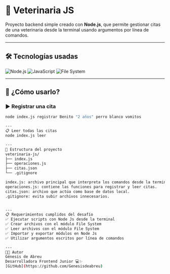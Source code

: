 # 🐾 Veterinaria JS

Proyecto backend simple creado con **Node.js**, que permite gestionar citas de una veterinaria desde la terminal usando argumentos por línea de comandos.

---

## 🛠️ Tecnologías usadas

![Node.js](https://img.shields.io/badge/Node.js-339933?style=for-the-badge&logo=node.js&logoColor=white)
![JavaScript](https://img.shields.io/badge/JavaScript-F7DF1E?style=for-the-badge&logo=javascript&logoColor=black)
![File System](https://img.shields.io/badge/File_System-gray?style=for-the-badge)

---

## 🚀 ¿Cómo usarlo?

### ▶️ Registrar una cita

```bash
node index.js registrar Benito "2 años" perro blanco vomitos

---
📋 Leer todas las citas
node index.js leer

---
📁 Estructura del proyecto
veterinaria-js/
├── index.js
├── operaciones.js
├── citas.json
└── .gitignore

index.js: archivo principal que interpreta los comandos desde la terminal.
operaciones.js: contiene las funciones para registrar y leer citas.
citas.json: archivo que actúa como base de datos local.
.gitignore: evita subir archivos innecesarios.


---
📋 Requerimientos cumplidos del desafío
✅ Ejecutar scripts con Node Js desde la terminal
✅ Crear archivos con el módulo File System
✅ Leer archivos con el módulo File System
✅ Importar y exportar módulos en Node Js
✅ Utilizar argumentos escritos por línea de comandos

---
👩‍💻 Autor
Génesis de Abreu 
Desarrolladora Frontend Junior 💻✨  
[GitHub](https://github.com/Genesisdeabreu)